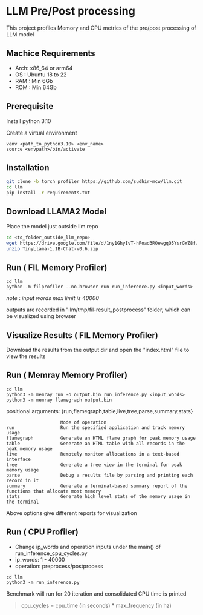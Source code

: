# LLM Pre/Post processing

This project profiles Memory and CPU metrics of the pre/post processing of LLM model

## Machice Requirements
- Arch: x86_64 or arm64
- OS  : Ubuntu 18 to 22
- RAM : Min 6Gb
- ROM : Min 64Gb

## Prerequisite
Install python 3.10

Create a virtual environment 
```
venv <path_to_python3.10> <env_name>
source <envpath>/bin/activate
```

## Installation


```bash
git clone -b torch_profiler https://github.com/sudhir-mcw/llm.git
cd llm
pip install -r requirements.txt
```

## Download LLAMA2 Model
Place the model just outside llm repo

```bash
cd <to_folder_outside_llm_repo>
wget https://drive.google.com/file/d/1ny1GhyIvT-hPoad3ROewgqQ5YsrGWZ8f/view?usp=drive_link
unzip TinyLlama-1.1B-Chat-v0.6.zip
```

## Run ( FIL Memory Profiler)

```
cd llm
python -m filprofiler --no-browser run run_inference.py <input_words>
```
_note_ : _input words max limit is 40000_

outputs are recorded in "llm/tmp/fil-result_postprocess" folder, which can be visualized using browser

## Visualize Results ( FIL Memory Profiler)

Download the results from the output dir and open the "index.html" file to view the results

## Run ( Memray Memory Profiler)

```
cd llm
python3 -m memray run -o output.bin run_inference.py <input_words>
python3 -m memray flamegraph output.bin
```
positional arguments:
  {run,flamegraph,table,live,tree,parse,summary,stats}

                        Mode of operation
    run                 Run the specified application and track memory usage
    flamegraph          Generate an HTML flame graph for peak memory usage
    table               Generate an HTML table with all records in the peak memory usage
    live                Remotely monitor allocations in a text-based interface
    tree                Generate a tree view in the terminal for peak memory usage
    parse               Debug a results file by parsing and printing each record in it
    summary             Generate a terminal-based summary report of the functions that allocate most memory
    stats               Generate high level stats of the memory usage in the terminal

Above options give different reports for visualization

## Run ( CPU Profiler)

- Change ip_words and operation inputs under the main() of run_inference_cpu_cycles.py
- ip_words: 1 - 40000
- operation: preprocess/postprocess

```
cd llm
python3 -m run_inference.py
```
Benchmark will run for 20 iteration and consolidated CPU time is printed

>cpu_cycles = cpu_time (in seconds) * max_frequency (in hz)